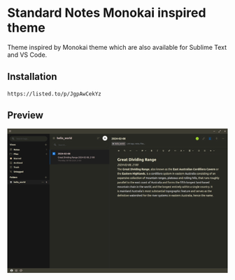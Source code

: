 # Standard Notes Monokai inspired theme

Theme inspired by Monokai theme which are also available for Sublime Text and VS Code.

## Installation

```
https://listed.to/p/JgpAwCekYz
```

## Preview

![Standard Notes Monokai inspired theme](img/screenshot.png)
